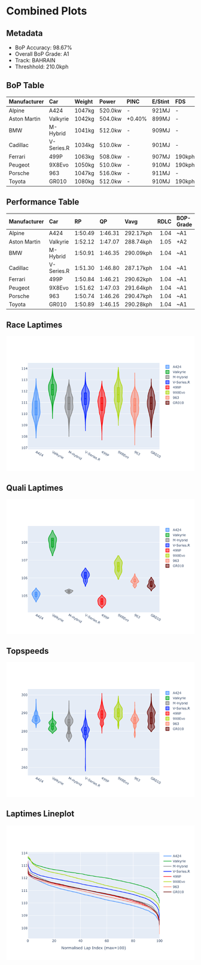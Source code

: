 # Combined Plots

## Metadata

- BoP Accuracy: 98.67%
- Overall BoP Grade: A1
- Track: BAHRAIN
- Threshhold: 210.0kph

## BoP Table
| Manufacturer   | Car        | Weight   | Power   | PINC   | E/Stint   | FDS    |
|:---------------|:-----------|:---------|:--------|:-------|:----------|:-------|
| Alpine         | A424       | 1047kg   | 520.0kw | -      | 921MJ     | -      |
| Aston Martin   | Valkyrie   | 1042kg   | 504.0kw | +0.40% | 899MJ     | -      |
| BMW            | M-Hybrid   | 1041kg   | 512.0kw | -      | 909MJ     | -      |
| Cadillac       | V-Series.R | 1034kg   | 510.0kw | -      | 901MJ     | -      |
| Ferrari        | 499P       | 1063kg   | 508.0kw | -      | 907MJ     | 190kph |
| Peugeot        | 9X8Evo     | 1050kg   | 510.0kw | -      | 910MJ     | 190kph |
| Porsche        | 963        | 1047kg   | 516.0kw | -      | 911MJ     | -      |
| Toyota         | GR010      | 1080kg   | 512.0kw | -      | 910MJ     | 190kph |

## Performance Table
| Manufacturer   | Car        | RP      | QP      | Vavg      |   RDLC | BOP-Grade   | Match   |
|:---------------|:-----------|:--------|:--------|:----------|-------:|:------------|:--------|
| Alpine         | A424       | 1:50.49 | 1:46.31 | 292.17kph |   1.04 | ~A1         | 99.69%  |
| Aston Martin   | Valkyrie   | 1:52.12 | 1:47.07 | 288.74kph |   1.05 | +A2         | 94.67%  |
| BMW            | M-Hybrid   | 1:50.91 | 1:46.35 | 290.09kph |   1.04 | ~A1         | 99.96%  |
| Cadillac       | V-Series.R | 1:51.30 | 1:46.80 | 287.17kph |   1.04 | ~A1         | 99.66%  |
| Ferrari        | 499P       | 1:50.84 | 1:46.21 | 290.62kph |   1.04 | ~A1         | 99.78%  |
| Peugeot        | 9X8Evo     | 1:51.62 | 1:47.03 | 291.64kph |   1.04 | ~A1         | 95.90%  |
| Porsche        | 963        | 1:50.74 | 1:46.26 | 290.47kph |   1.04 | ~A1         | 99.81%  |
| Toyota         | GR010      | 1:50.89 | 1:46.15 | 290.28kph |   1.04 | ~A1         | 99.88%  |

## Race Laptimes
![Race Laptimes](images/race_violin.png)

## Quali Laptimes
![Quali Laptimes](images/quali_violin.png)

## Topspeeds
![Topspeeds](images/topspeed_violin.png)

## Laptimes Lineplot
![Laptimes Lineplot](images/laptime_line.png)

